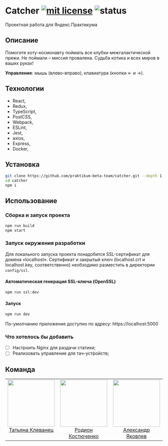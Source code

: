 # Catcher [![mit license](https://img.shields.io/badge/license-MIT-50CB22.svg)](https://opensource.org/licenses/MIT) ![status](https://img.shields.io/badge/status-pre--alpha-red)

Проектная работа для Яндекс.Практикума

## Описание

Помогите коту-космонавту поймать все клубки межгалактической пряжи. Не поймали &ndash; миссия провалена.
Судьба котика и всех миров в ваших руках! <br/>

**Управление**: мышь (влево-вправо), клавиатура (кнопки &larr; и &rarr;).

## Технологии
- React,
- Redux,
- TypeScript,
- PostCSS,
- Webpack,
- ESLint,
- Jest,
- axios,
- Express,
- Docker,

## Установка

```bash
git clone https://github.com/praktikum-beta-team/catcher.git --depth 1 funbox-qt
cd catcher
npm i
```


## Использование

### Сборка и запуск проекта

```bash
npm run build
npm start
```

### Запуск окружения разработки

Для локального запуска проекта понадобится SSL-сертификат для домена «localhost». Сертификат и закрытый ключ (localhost.crt и localhost.key, соответственно) необходимо разместить в директории `config/ssl`.

#### Автоматическая генерация SSL-ключа (OpenSSL)

```bash
npm run ssl:dev
```

#### Запуск

```bash
npm run dev
```

По-умолчанию приложение доступно по адресу: https://localhost:5000

### Что хотелось бы добавить

- [ ] Настроить Nginx для раздачи статики;
- [ ] Реализовать управление для тач-устройств;

## Команда
<table>
  <tbody>
    <tr>
      <td align="center" valign="top">
        <img width="150" height="150" src="https://github.com/Ortiz1221.png?s=150">
        <br>
        <a href="https://github.com/Ortiz1221">Татьяна Клеванец</a>
      </td>
      <td align="center" valign="top">
        <img width="150" height="150" src="https://github.com/0151.png?s=150">
        <br>
        <a href="https://github.com/0151">Родион Костюченко</a>
      </td>
      <td align="center" valign="top">
        <img width="150" height="150" src="https://github.com/aleksandr-yakovlev.png?s=150">
        <br>
        <a href="https://github.com/aleksandr-yakovlev">Александр Яковлев</a>
      </td>
     </tr>
  </tbody>
</table>
